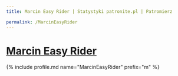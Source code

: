 ```yaml
---
title: Marcin Easy Rider | Statystyki patronite.pl | Patromierz

permalink: /MarcinEasyRider
---
```


# [Marcin Easy Rider](https://patronite.pl/MarcinEasyRider)

{% include profile.md name="MarcinEasyRider" prefix="m" %}
